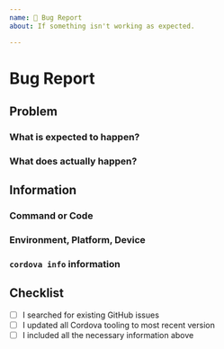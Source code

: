 ```yaml
---
name: 🐛 Bug Report
about: If something isn't working as expected.

---
```


# Bug Report

## Problem

### What is expected to happen?

<!-- Write here what is expected to hapen -->

### What does actually happen?

<!-- Write here what is actually happening -->

## Information

<!-- Write here all relevant information that will help us understand and reproduce the problem -->

### Command or Code

<!-- Write here what command or code you are using to reproduce the problem? -->

### Environment, Platform, Device

<!-- Write here the environment, device, and device platform information are you experiencing this issue on? -->

### `cordova info` information

<!-- Write here the output of `cordova info` -->

## Checklist
<!-- Please check the boxes by putting an x in the middle of [ ], with no spaces, Example: [x] -->

- [ ] I searched for existing GitHub issues
- [ ] I updated all Cordova tooling to most recent version
- [ ] I included all the necessary information above
